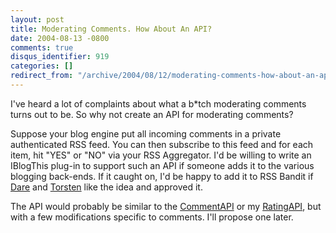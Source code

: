 ```yaml
---
layout: post
title: Moderating Comments. How About An API?
date: 2004-08-13 -0800
comments: true
disqus_identifier: 919
categories: []
redirect_from: "/archive/2004/08/12/moderating-comments-how-about-an-api.aspx/"
---
```


I've heard a lot of complaints about what a b\*tch moderating comments
turns out to be. So why not create an API for moderating comments?

Suppose your blog engine put all incoming comments in a private
authenticated RSS feed. You can then subscribe to this feed and for each
item, hit "YES" or "NO" via your RSS Aggregator. I'd be willing to write
an IBlogThis plug-in to support such an API if someone adds it to the
various blogging back-ends. If it caught on, I'd be happy to add it to
RSS Bandit if [Dare](http://www.25hoursaday.com/weblog/) and
[Torsten](http://www.rendelmann.info/blog/) like the idea and approved
it.

The API would probably be similar to the
[CommentAPI](http://wellformedweb.org/story/9) or my
[RatingAPI](https://haacked.com/archive/2004/04/24/359.aspx), but with a
few modifications specific to comments. I'll propose one later.

